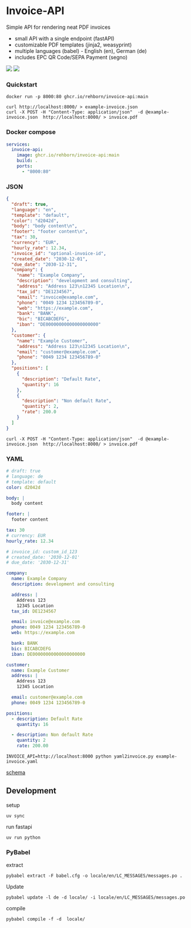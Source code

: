 # Invoice-API

Simple API for rendering neat PDF invoices

- small API with a single endpoint (fastAPI)
- customizable PDF templates (jinja2, weasyprint)
- multiple languages (babel) - English (en), German (de)
- includes EPC QR Code/SEPA Payment (segno)


![](example-invoice-en.png)
![](example-invoice-de.png)

### Quickstart

```shell
docker run -p 8000:80 ghcr.io/rehborn/invoice-api:main
```
```shell
curl http://localhost:8000/ > example-invoice.json
curl -X POST -H "Content-Type: application/json"  -d @example-invoice.json  http://localhost:8000/ > invoice.pdf
```

### Docker compose
```yaml
services:
  invoice-api:
    image: ghcr.io/rehborn/invoice-api:main
    build: .
    ports:
      - "8000:80"
```

### JSON
```json
{
  "draft": true,
  "language": "en",
  "template": "default",
  "color": "d2042d",
  "body": "body content\n",
  "footer": "footer content\n",
  "tax": 30,
  "currency": "EUR",
  "hourly_rate": 12.34,
  "invoice_id": "optional-invoice-id",
  "created_date": "2030-12-01",
  "due_date": "2030-12-31",
  "company": {
    "name": "Example Company",
    "description": "development and consulting",
    "address": "Address 123\n12345 Location\n",
    "tax_id": "DE1234567",
    "email": "invoice@example.com",
    "phone": "0049 1234 123456789-0",
    "web": "https://example.com",
    "bank": "BANK",
    "bic": "BICABCDEFG",
    "iban": "DE00000000000000000000"
  },
  "customer": {
    "name": "Example Customer",
    "address": "Address 123\n12345 Location\n",
    "email": "customer@example.com",
    "phone": "0049 1234 123456789-0"
  },
  "positions": [
    {
      "description": "Default Rate",
      "quantity": 16
    },
    {
      "description": "Non default Rate",
      "quantity": 2,
      "rate": 200.0
    }
  ]
}
```

```shell
curl -X POST -H "Content-Type: application/json"  -d @example-invoice.json  http://localhost:8000/ > invoice.pdf
```

### YAML

```yaml
# draft: true
# language: de
# template: default
color: d2042d

body: |
  body content

footer: | 
  footer content

tax: 30
# currency: EUR
hourly_rate: 12.34

# invoice_id: custom_id_123
# created_date: '2030-12-01'
# due_date: '2030-12-31'

company:
  name: Example Company
  description: development and consulting

  address: |
    Address 123
    12345 Location
  tax_id: DE1234567

  email: invoice@example.com
  phone: 0049 1234 123456789-0
  web: https://example.com

  bank: BANK
  bic: BICABCDEFG
  iban: DE00000000000000000000

customer:
  name: Example Customer
  address: |
    Address 123
    12345 Location

  email: customer@example.com
  phone: 0049 1234 123456789-0

positions:
  - description: Default Rate
    quantity: 16

  - description: Non default Rate
    quantity: 2
    rate: 200.00
```

```shell
INVOICE_API=http://localhost:8000 python yaml2invoice.py example-invoice.yaml
``` 

[schema](src/schema.py)

## Development

setup
```shell
uv sync
```

run fastapi
```shell
uv run python 
```

### PyBabel

extract
```shell
pybabel extract -F babel.cfg -o locale/en/LC_MESSAGES/messages.po .
```

Update
```shell
pybabel update -l de -d locale/ -i locale/en/LC_MESSAGES/messages.po
```

compile 
```shell
pybabel compile -f -d  locale/
```